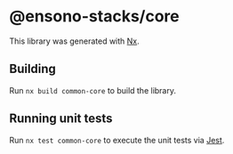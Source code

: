 # @ensono-stacks/core

This library was generated with [Nx](https://nx.dev).

## Building

Run `nx build common-core` to build the library.

## Running unit tests

Run `nx test common-core` to execute the unit tests via
[Jest](https://jestjs.io).

